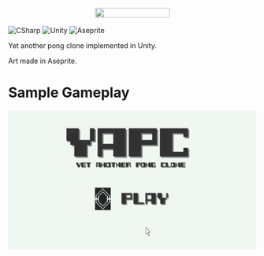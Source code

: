 <p align="center">
  <img src="https://github.com/Nizar1999/Yet-Pong-Clone/blob/main/screenshots/Banner.png" width = 55%; height=55% />
</p>


![CSharp](https://img.shields.io/badge/-C%23-%23222323?style=for-the-badge&logo=csharp&logoColor=%23f0f6f0) 
![Unity](https://img.shields.io/badge/-Unity-%23222323?style=for-the-badge&logo=unity&logoColor=%23f0f6f0) 
![Aseprite](https://img.shields.io/badge/-Aseprite-%23FFD500?style=for-the-badge&logo=aseprite&logoColor=%23f0f6f0) 
 
 Yet another pong clone implemented in Unity.
 
 Art made in Aseprite.
 
 # Sample Gameplay
 ![screen-gif](./screenshots/Gameplay.gif)

